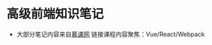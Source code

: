 # 高级前端知识笔记
- 大部分笔记内容来自[慕课网](https://coding.imooc.com/learn/list/419.html)
链接课程内容聚焦：Vue/React/Webpack
